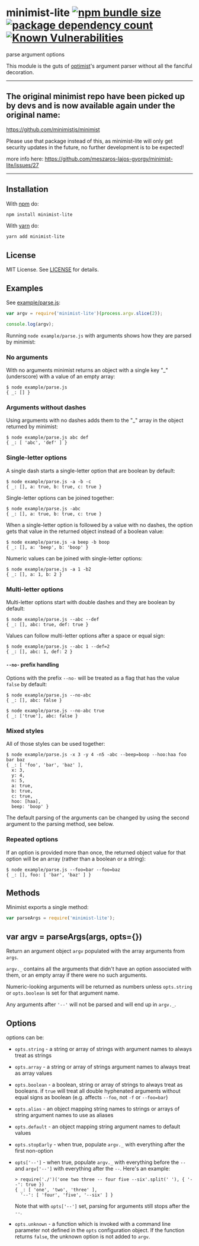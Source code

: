 # minimist-lite [![npm bundle size](https://badgen.net/bundlephobia/minzip/minimist-lite?style=flat-square)](https://www.npmjs.com/package/minimist-lite) [![package dependency count](https://badgen.net/bundlephobia/dependency-count/minimist-lite?style=flat-square)](https://www.npmjs.com/package/minimist-lite) [![Known Vulnerabilities](https://snyk.io/test/npm/minimist-lite/badge.svg?style=flat-square)](https://snyk.io/test/npm/minimist-lite)

parse argument options

This module is the guts of [optimist](https://www.npmjs.com/package/optimist)'s
argument parser without all the fanciful decoration.

---

## The original minimist repo have been picked up by devs and is now available again under the original name:
https://github.com/minimistjs/minimist

Please use that package instead of this, as minimist-lite will only get security updates in the future, no further
development is to be expected!

more info here: https://github.com/meszaros-lajos-gyorgy/minimist-lite/issues/27

---

## Installation

With [npm](https://npmjs.org) do:

```sh
npm install minimist-lite
```

With [yarn](https://yarnpkg.com/) do:

```sh
yarn add minimist-lite
```

## License

MIT License. See [LICENSE](LICENSE) for details.

## Examples

See [example/parse.js](example/parse.js):

```js
var argv = require('minimist-lite')(process.argv.slice(2));

console.log(argv);
```

Running `node example/parse.js` with arguments shows how they are parsed
by minimist:

### No arguments

With no arguments minimist returns an object with a single key "\_" (underscore)
with a value of an empty array:

```
$ node example/parse.js
{ _: [] }
```

### Arguments without dashes

Using arguments with no dashes adds them to the "\_" array in the object
returned by minimist:

```
$ node example/parse.js abc def
{ _: [ 'abc', 'def' ] }
```

### Single-letter options

A single dash starts a single-letter option that are boolean by default:

```
$ node example/parse.js -a -b -c
{ _: [], a: true, b: true, c: true }
```

Single-letter options can be joined together:

```
$ node example/parse.js -abc
{ _: [], a: true, b: true, c: true }
```

When a single-letter option is followed by a value with no dashes, the option
gets that value in the returned object instead of a boolean value:

```
$ node example/parse.js -a beep -b boop
{ _: [], a: 'beep', b: 'boop' }
```

Numeric values can be joined with single-letter options:

```
$ node example/parse.js -a 1 -b2
{ _: [], a: 1, b: 2 }
```

### Multi-letter options

Multi-letter options start with double dashes and they are boolean by default:

```
$ node example/parse.js --abc --def
{ _: [], abc: true, def: true }
```

Values can follow multi-letter options after a space or equal sign:

```
$ node example/parse.js --abc 1 --def=2
{ _: [], abc: 1, def: 2 }
```

#### `--no-` prefix handling

Options with the prefix `--no-` will be treated as a flag that has the value `false` by default:

```
$ node example/parse.js --no-abc
{ _: [], abc: false }

$ node example/parse.js --no-abc true
{ _: ['true'], abc: false }
```

### Mixed styles

All of those styles can be used together:

```
$ node example/parse.js -x 3 -y 4 -n5 -abc --beep=boop --hoo:haa foo bar baz
{ _: [ 'foo', 'bar', 'baz' ],
  x: 3,
  y: 4,
  n: 5,
  a: true,
  b: true,
  c: true,
  hoo: [haa],
  beep: 'boop' }
```

The default parsing of the arguments can be changed by using the second
argument to the parsing method, see below.

### Repeated options

If an option is provided more than once, the returned object value for that
option will be an array (rather than a boolean or a string):

```
$ node example/parse.js --foo=bar --foo=baz
{ _: [], foo: [ 'bar', 'baz' ] }
```

## Methods

Minimist exports a single method:

```js
var parseArgs = require('minimist-lite');
```

## var argv = parseArgs(args, opts={})

Return an argument object `argv` populated with the array arguments from `args`.

`argv._` contains all the arguments that didn't have an option associated with
them, or an empty array if there were no such arguments.

Numeric-looking arguments will be returned as numbers unless `opts.string` or
`opts.boolean` is set for that argument name.

Any arguments after `'--'` will not be parsed and will end up in `argv._`.

## Options

options can be:

- `opts.string` - a string or array of strings with argument names to always
  treat as strings
- `opts.array` - a string or array of strings argument names to always treat as
  array values
- `opts.boolean` - a boolean, string or array of strings to always treat as
  booleans. if `true` will treat all double hyphenated arguments without equal signs
  as boolean (e.g. affects `--foo`, not `-f` or `--foo=bar`)
- `opts.alias` - an object mapping string names to strings or arrays of string
  argument names to use as aliases
- `opts.default` - an object mapping string argument names to default values
- `opts.stopEarly` - when true, populate `argv._` with everything after the
  first non-option
- `opts['--']` - when true, populate `argv._` with everything before the `--`
  and `argv['--']` with everything after the `--`. Here's an example:

  ```
  > require('./')('one two three -- four five --six'.split(' '), { '--': true })
  { _: [ 'one', 'two', 'three' ],
    '--': [ 'four', 'five', '--six' ] }
  ```

  Note that with `opts['--']` set, parsing for arguments still stops after the
  `--`.

- `opts.unknown` - a function which is invoked with a command line parameter not
  defined in the `opts` configuration object. If the function returns `false`, the
  unknown option is not added to `argv`.
